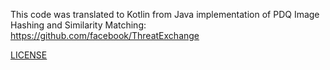 This code was translated to Kotlin from Java implementation of PDQ Image Hashing and Similarity Matching: https://github.com/facebook/ThreatExchange

[LICENSE](./LICENSE)
